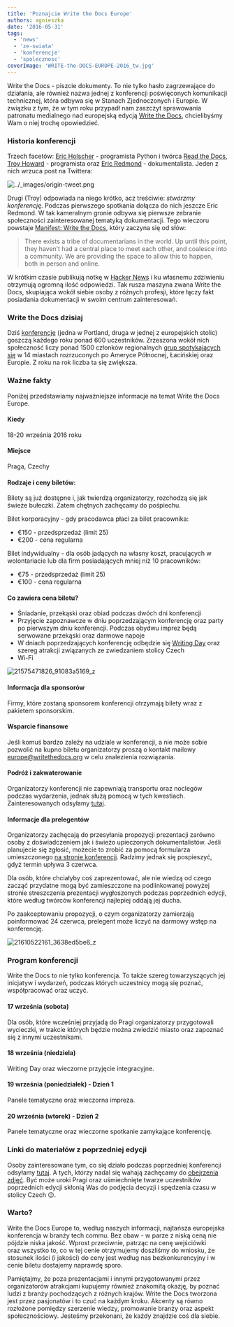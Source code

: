 ```yaml
---
title: 'Poznajcie Write the Docs Europe'
authors: agnieszka
date: '2016-05-31'
tags:
  - 'news'
  - 'ze-swiata'
  - 'konferencje'
  - 'spolecznosc'
coverImage: 'WRITE-the-DOCS-EUROPE-2016_tw.jpg'
---
```


Write the Docs - piszcie dokumenty. To nie tylko hasło zagrzewające do
działania, ale również nazwa jednej z konferencji poświęconych komunikacji
technicznej, która odbywa się w Stanach Zjednoczonych i Europie. W związku z
tym, że w tym roku przypadł nam zaszczyt sprawowania patronatu medialnego nad
europejską edycją [Write the Docs](http://www.writethedocs.org/conf/eu/2016/),
chcielibyśmy Wam o niej trochę opowiedzieć.

<!--truncate-->

### Historia konferencji

Trzech facetów: [Eric Holscher](https://twitter.com/ericholscher) - programista
Python i twórca [Read the Docs](https://readthedocs.org/),
[Troy Howard](https://twitter.com/thoward37) - programista oraz
[Eric Redmond](https://twitter.com/coderoshi) - dokumentalista. Jeden z nich
wrzuca post na Twittera:

![../_images/origin-tweet.png](images/origin-tweet.png)

Drugi (Troy) odpowiada na niego krótko, acz treściwie: _stwórzmy konferencję_.
Podczas pierwszego spotkania dołącza do nich jeszcze Eric Redmond. W tak
kameralnym gronie odbywa się pierwsze zebranie społeczności zainteresowanej
tematyką dokumentacji. Tego wieczoru
powstaje [Manifest: Write the Docs](http://www.writethedocs.org/guide/about/vision/),
który zaczyna się od słów:

> There exists a tribe of documentarians in the world. Up until this point, they
> haven’t had a central place to meet each other, and coalesce into a community.
> We are providing the space to allow this to happen, both in person and online.

W krótkim czasie publikują notkę w
[Hacker News](https://news.ycombinator.com/item?id=5129425) i ku własnemu
zdziwieniu otrzymują ogromną ilość odpowiedzi. Tak rusza maszyna zwana Write the
Docs, skupiająca wokół siebie osoby z różnych profesji, które łączy fakt
posiadania dokumentacji w swoim centrum zainteresowań.

### **Write the Docs dzisiaj**

Dziś [konferencje](http://www.writethedocs.org/conf/) (jedna w Portland, druga w
jednej z europejskich stolic) goszczą każdego roku ponad 600 uczestników.
Zrzeszona wokół nich społeczność liczy ponad 1500 członków
regionalnych [grup spotykających się](http://www.writethedocs.org/meetups/) w 14
miastach rozrzuconych po Ameryce Północnej, Łacińskiej oraz Europie. Z roku na
rok liczba ta się zwiększa.

### Ważne fakty

Poniżej przedstawiamy najważniejsze informacje na temat Write the Docs Europe.

#### **Kiedy**

18-20 września 2016 roku

#### **Miejsce**

Praga, Czechy

#### **Rodzaje i ceny biletów:**

Bilety są już dostępne i, jak twierdzą organizatorzy, rozchodzą się jak świeże
bułeczki. Zatem chętnych zachęcamy do pośpiechu.

Bilet korporacyjny - gdy pracodawca płaci za bilet pracownika:

- €150 - przedsprzedaż (limit 25)
- €200 - cena regularna

Bilet indywidualny - dla osób jadących na własny koszt, pracujących w
wolontariacie lub dla firm posiadających mniej niż 10 pracowników:

- €75 - przedsprzedaż (limit 25)
- €100 - cena regularna

#### **Co zawiera cena biletu?**

- Śniadanie, przekąski oraz obiad podczas dwóch dni konferencji
- Przyjęcie zapoznawcze w dniu poprzedzającym konferencję oraz party po
  pierwszym dniu konferencji. Podczas obydwu imprez będą serwowane przekąski
  oraz darmowe napoje
- W dniach poprzedzających konferencję odbędzie się
  [Writing Day](http://www.writethedocs.org/conf/eu/2016/writingday/) oraz
  szereg atrakcji związanych ze zwiedzaniem stolicy Czech
- Wi-Fi

![21575471826_91083a5169_z](images/21575471826_91083a5169_z.jpg)

#### **Informacja dla sponsorów**

Firmy, które zostaną sponsorem konferencji otrzymają bilety wraz z pakietem
sponsorskim.

#### **Wsparcie finansowe**

Jeśli komuś bardzo zależy na udziale w konferencji, a nie może sobie pozwolić na
kupno biletu organizatorzy proszą o kontakt mailowy
[europe@writethedocs.org](mailto:europe@writethedocs.org) w celu znalezienia
rozwiązania.

#### **Podróż i zakwaterowanie**

Organizatorzy konferencji nie zapewniają transportu oraz noclegów podczas
wydarzenia, jednak służą pomocą w tych kwestiach. Zainteresowanych odsyłamy
[tutaj](http://www.writethedocs.org/conf/eu/2016/visiting/#where-to-stay).

#### Informacje dla prelegentów

Organizatorzy zachęcają do przesyłania propozycji prezentacji zarówno osoby z
doświadczeniem jak i świeżo upieczonych dokumentalistów. Jeśli planujecie się
zgłosić, możecie to zrobić za pomocą formularza umieszczonego
[na stronie konferencji](http://www.writethedocs.org/conf/eu/2016/cfp/). Radzimy
jednak się pospieszyć, gdyż termin upływa 3 czerwca.

Dla osób, które chciałyby coś zaprezentować, ale nie wiedzą od czego zacząć
przydatne mogą być zamieszczone na podlinkowanej powyżej stronie streszczenia
prezentacji wygłoszonych podczas poprzednich edycji, które według twórców
konferencji najlepiej oddają jej ducha.

Po zaakceptowaniu propozycji, o czym organizatorzy zamierzają poinformować 24
czerwca, prelegent może liczyć na darmowy wstęp na konferencję.

![21610522161_3638ed5be6_z](images/21610522161_3638ed5be6_z.jpg)

### Program konferencji

Write the Docs to nie tylko konferencja. To także szereg towarzyszących jej
inicjatyw i wydarzeń, podczas których uczestnicy mogą się poznać, współpracować
oraz uczyć.

#### **17 września (sobota)**

Dla osób, które wcześniej przyjadą do Pragi organizatorzy przygotowali
wycieczki, w trakcie których będzie można zwiedzić miasto oraz zapoznać się z
innymi uczestnikami.

#### **18 września (niedziela)**

Writing Day oraz wieczorne przyjęcie integracyjne.

#### **19 września (poniedziałek) - Dzień 1**

Panele tematyczne oraz wieczorna impreza.

#### **20 września (wtorek) - Dzień 2**

Panele tematyczne oraz wieczorne spotkanie zamykające konferencję.

### Linki do materiałów z poprzedniej edycji

Osoby zainteresowane tym, co się działo podczas poprzedniej konferencji odsyłamy
[tutaj](https://www.youtube.com/playlist?list=PLZAeFn6dfHplFNTsVdBuHk6vPZbsvHtDw).
A tych, którzy nadal się wahają zachęcamy do
[obejrzenia zdjęć](https://www.flickr.com/photos/writethedocs). Być może uroki
Pragi oraz uśmiechnięte twarze uczestników poprzednich edycji skłonią Was do
podjęcia decyzji i spędzenia czasu w stolicy Czech 😉.

### Warto?

Write the Docs Europe to, według naszych informacji, najtańsza europejska
konferencja w branży tech commu. Bez obaw - w parze z niską ceną nie pójdzie
niska jakość. Wprost przeciwnie, patrząc na cenę wejściówki oraz wszystko to, co
w tej cenie otrzymujemy doszliśmy do wniosku, że stosunek ilości (i jakości) do
ceny jest według nas bezkonkurencyjny i w cenie biletu dostajemy naprawdę sporo.

Pamiętajmy, że poza prezentacjami i innymi przygotowanymi przez organizatorów
atrakcjami kupujemy również znakomitą okazję, by poznać ludzi z branży
pochodzących z różnych krajów. Write the Docs tworzona jest przez pasjonatów i
to czuć na każdym kroku. Akcenty są równo rozłożone pomiędzy szerzenie wiedzy,
promowanie branży oraz aspekt społecznościowy. Jesteśmy przekonani, że każdy
znajdzie coś dla siebie.
